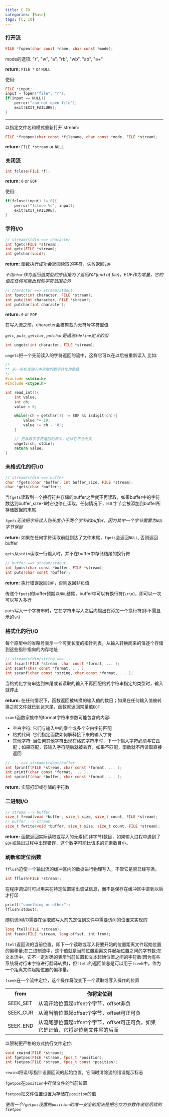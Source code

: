 ```yaml
---
title: C IO 
categories: [Base]
tags: [C, IO]
---
```


### 打开流

``` c
FILE *fopen(char const *name, char const *mode);
```
mode的选项:  "r", "w", "a", "rb", "wb", "ab", "a+"

**return:** `FILE *` or `NULL`

使用:

``` c
FILE *input;
input = fopen("file", "r");
if(input == NULL){
    perror("can not open file");
    exit(EXIT_FAILURE);
}
```
---
以指定文件名和模式重新打开 stream:

``` c
FILE *freopen(char const *filename, char const *mode, FILE *stream);
```
**return:** `FILE *stream` or `NULL`

### 关闭流

``` c
int fclose(FILE *f);
```
**return:** `0` or `EOF`

使用:

``` c
if(fclose(input) != 0){
    perror("fclose %s", input);
    exit(EXIT_FAILURE);
}
```

### 字符I/O

``` c
// stream/stdin ==> character
int fgetc(FILE *stream);
int getc(FILE *stream);
int getchar(void);
```
**return:** 函数执行成功会返回读取的字符，失败返回`EOF`

*不用`char`作为返回值类型的原因是为了返回`EOF`(end of file)，EOF作为常量，它的值在任何可能出现的字符范围之外*


``` c
// character ==> stream/stdout
int fputc(int character, FILE *stream);
int putc(int character, FILE *stream);
int putchar(int character);
```

**return:** `0` or `EOF` 

在写入流之前，character会被剪裁为无符号字符型值

*`getc`, `putc`, `getchar`, `putchar`是通过`#define`定义的宏*


``` c
int ungetc(int character, FILE *stream);
```

`ungetc`把一个先前读入的字符返回的流中，这样它可以在以后被重新读入  比如:

``` c
/*
** 从一串标准输入中读取的数字转化为整数
*/
#include <stdio.h>
#include <ctype.h>

int read_int(){
    int value;
    int ch;
    value = 0;

    while((ch = getchar()) != EOF && isdigit(ch)){
        value *= 10;
        value += ch - '0';
    }

    // 把非数字字符退回的流中，这样它不会丢失
    ungetc(ch, stdin);
    return value;
}
```

### 未格式化的行I/O

``` c
// stream/stdin ==> buffer
char *fgets(char *buffer, int buffer_size, FILE *stream);
char *gets(char *buffer);
```

当`fgets`读取到一个换行符并存储的buffer之后就不再读取，如果buffer中的字符数达到buffer_size-1时它也停止读取，任何情况下，`NUL`字节会被添加到buffer所存储数据的末尾.

*`fgets`无法把字符读入到长度小于两个字节的buffer，因为其中一个字节需要为`NUL`字节保留* 

**return:** 如果在任何字符读取前就到达了文件末尾，`fgets`会返回`NULL`, 否则返回buffer

`gets`从`stdin`读取一行输入时，并不在buffer中存储结尾的换行符

``` c
// buffer ==> stream/stdout
int fputs(char const *buffer, FILE *stream);
int puts(char const *buffer);
```

**return:** 执行错误返回`EOF`，否则返回非负值 

传递个`fputs`的buffer预期以`NUL`结尾，buffer中可以有换行符(`\r\n`)，即可以一次可以写入多行

`puts`写入一个字符串时，它在字符串写入之后向输出在添加一个换行符(即不需显示的`\n`)

### 格式化的行I/O

每个原型中的省略号表示一个可变长度的指针列表，从输入转换而来的值逐个存储到这些指针指向的内存地址

``` c
// stream/stdin/string ==> ...
int fscanf(FILE *stream, char const *format, ... );
int scanf(char const *format, ... );
int sscanf(char const *string, char const *format, ... );
```

当格式化字符串达到末尾或者读取的输入不再匹配格式字符串指定的类型时，输入就停止

**return:** 在任何情况下，函数返回被转换的输入值的数目；如果在任何输入值被转换之前文件就已到达末尾，函数就返回常量值`EOF`

`scanf`函数家族中的format字符串参数可能包含的内容:

- 空白字符: 它们与输入中的零个或多个空白字符匹配
- 格式代码: 它们指定函数如何解释接下来的输入字符
- 其他字符: 当任何其他字符出现在格式字符串时，下一个输入字符必须与它匹配；如果匹配，该输入字符随后就被丢弃，如果不匹配，函数就不再读取直接返回

``` c
// ... ==> stream/stdout/buffer
int fprintf(FILE *stream, char const *format, ... );
int printf(char const *format, ... );
int sprintf(char *buffer, char const *format, ... );
```

**return:** 实际打印或存储的字符数

### 二进制I/O

``` c
// stream --> buffer
size_t fread(void *buffer, size_t size, size_t count, FILE *stream);
// buffer --> stream
size_t fwrite(void *buffer, size_t size, size_t count, FILE *stream);
```

**return:** 函数返回实际读取或写入的元素(而非字节)数目，如果输入过程中遇到了`EOF`或输出过程中出现错误，这个数字可能比请求的元素数目小。

### 刷新和定位函数

`fflush`迫使一个输出流的缓冲区内的数据进行物理写入，不管它是否已经写满。

``` c
int fflush(FILE *stream);
```
在程序调试时可以用来在特定位置输出调试信息，而不是保存在缓冲区中直到以后才打印

``` c
printf("something or other");
fflush(stdout);
```

随机访问I/O需要在读取或写入前先定位到文件中需要访问的位置来实现的

``` c
long ftell(FILE *stream);
int fseek(FILE *stream, long offset, int from);
```

`ftell`返回流的当前位置，即下一个读取或写入将要开始的位置距离文件起始位置的偏移量;在二进制流中，这个值就是当前位置距离文件起始位置之间的字节数;在文本流中，它不一定准确的表示当前位置和文本起始位置之间的字符数(因为有些系统将对行末字符进行翻译转换)，但`ftell`的返回值总是可以用于`fseek`中，作为一个距离文件起始位置的偏移量。

`fseek`在一个流中定位，这个操作将改变下一个读取或写入操作的位置

<table class="table table-bordered table-hover">
    <tr>
        <th>from</th>     <th>你将定位到</th>
    </tr>
    <tr>
        <td>SEEK_SET</td> <td>从流开始位置起offset个字节，offset非负</td>
    </tr>
    <tr>
        <td>SEEK_CUR</td> <td>从流当前位置起offset个字节，offset可正可负</td>
    </tr>
    <tr>
        <td>SEEK_END</td> <td>从流尾部位置起offset个字节，offset可正可负，如果它是正值，它将定位到文件尾的后面</td>
    </tr>
</table>

以限制更严格的方式执行文件定位:

``` c
void rewind(FILE *stream);
int fgetpos(FILE *stream, fpos_t *position);
int fsetpos(FILE *stream, fpos_t const *position);
```
`rewind`将读/写指针设置回流的起始位置，它同时清除流的错误提示标志

`fgetpos`在`position`中存储文件的当前位置

`fsetpos`把文件位置设置为存储在`position`的值

*使用一个`fgetpos`设置的`position`的唯一安全的用法是把它作为参数传递给后续的`fsetpos`*
